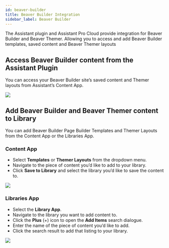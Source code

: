 ```yaml
---
id: beaver-builder
title: Beaver Builder Integration
sidebar_label: Beaver Builder
---
```


The Assistant plugin and Assistant Pro Cloud provide integration for Beaver Builder and Beaver Themer. Allowing you to access and add Beaver Builder templates, saved content and Beaver Themer layouts 

## Access Beaver Builder content from the Assistant Plugin

You can access your Beaver Builder site’s saved content and Themer layouts from Assistant’s Content App.

<img src="https://plchldr.co/i/800x300?&bg=f6f6f6&fc=656565&text=Placeholder" />

## Add Beaver Builder and Beaver Themer content to Library

You can add Beaver Builder Page Builder Templates and Themer Layouts from the Content App or the Libraries App.

### Content App

* Select **Templates** or **Themer Layouts** from the dropdown menu.
* Navigate to the piece of content you’d like to add to your library.
* Click **Save to Library** and select the library you’d like to save the content to.

<img src="https://plchldr.co/i/800x300?&bg=f6f6f6&fc=656565&text=Placeholder" />

### Libraries App

* Select the **Library App**.
* Navigate to the library you want to add content to.
* Click the **Plus** (+) icon to open the **Add Items** search dialogue.
* Enter the name of the piece of content you’d like to add.
* Click the search result to add that listing to your library.

<img src="https://plchldr.co/i/800x300?&bg=f6f6f6&fc=656565&text=Placeholder" />
